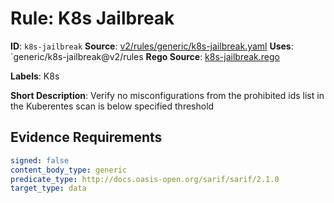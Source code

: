 # Rule: K8s Jailbreak

**ID**: `k8s-jailbreak`
**Source**: [v2/rules/generic/k8s-jailbreak.yaml](https://github.com/scribe-public/sample-policies/v2/rules/generic/k8s-jailbreak.yaml)
**Uses**: `generic/k8s-jailbreak@v2/rules
**Rego Source**: [k8s-jailbreak.rego](https://github.com/scribe-public/sample-policies/v2/rules/generic/k8s-jailbreak.rego)

**Labels**: K8s

**Short Description**: Verify no misconfigurations from the prohibited ids list in the Kuberentes scan is below specified threshold

## Evidence Requirements

```yaml
signed: false
content_body_type: generic
predicate_type: http://docs.oasis-open.org/sarif/sarif/2.1.0
target_type: data
```
